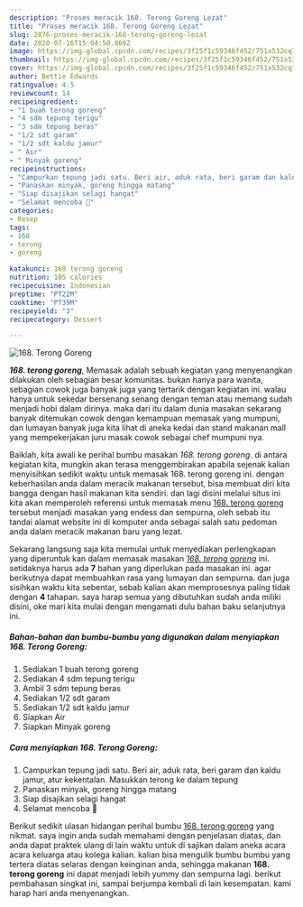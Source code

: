 ```yaml
---
description: "Proses meracik 168. Terong Goreng Lezat"
title: "Proses meracik 168. Terong Goreng Lezat"
slug: 2876-proses-meracik-168-terong-goreng-lezat
date: 2020-07-16T15:04:50.866Z
image: https://img-global.cpcdn.com/recipes/3f25f1c59346f452/751x532cq70/168-terong-goreng-foto-resep-utama.jpg
thumbnail: https://img-global.cpcdn.com/recipes/3f25f1c59346f452/751x532cq70/168-terong-goreng-foto-resep-utama.jpg
cover: https://img-global.cpcdn.com/recipes/3f25f1c59346f452/751x532cq70/168-terong-goreng-foto-resep-utama.jpg
author: Bettie Edwards
ratingvalue: 4.5
reviewcount: 14
recipeingredient:
- "1 buah terong goreng"
- "4 sdm tepung terigu"
- "3 sdm tepung beras"
- "1/2 sdt garam"
- "1/2 sdt kaldu jamur"
- " Air"
- " Minyak goreng"
recipeinstructions:
- "Campurkan tepung jadi satu. Beri air, aduk rata, beri garam dan kaldu jamur, atur kekentalan. Masukkan terong ke dalam tepung"
- "Panaskan minyak, goreng hingga matang"
- "Siap disajikan selagi hangat"
- "Selamat mencoba 💜"
categories:
- Resep
tags:
- 168
- terong
- goreng

katakunci: 168 terong goreng 
nutrition: 185 calories
recipecuisine: Indonesian
preptime: "PT22M"
cooktime: "PT39M"
recipeyield: "3"
recipecategory: Dessert

---
```



![168. Terong Goreng](https://img-global.cpcdn.com/recipes/3f25f1c59346f452/751x532cq70/168-terong-goreng-foto-resep-utama.jpg)

<b><i>168. terong goreng</i></b>, Memasak adalah sebuah kegiatan yang menyenangkan dilakukan oleh sebagian besar komunitas. bukan hanya para wanita, sebagian cowok juga banyak juga yang tertarik dengan kegiatan ini. walau hanya untuk sekedar bersenang senang dengan teman atau memang sudah menjadi hobi dalam dirinya. maka dari itu dalam dunia masakan sekarang banyak ditemukan cowok dengan kemampuan memasak yang mumpuni, dan lumayan banyak juga kita lihat di aneka kedai dan stand makanan mall yang mempekerjakan juru masak cowok sebagai chef mumpuni nya.

Baiklah, kita awali ke perihal bumbu masakan <i>168. terong goreng</i>. di antara kegiatan kita, mungkin akan terasa menggembirakan apabila sejenak kalian menyisihkan sedikit waktu untuk memasak 168. terong goreng ini. dengan keberhasilan anda dalam meracik makanan tersebut, bisa membuat diri kita bangga dengan hasil makanan kita sendiri. dan lagi disini melalui situs ini kita akan memperoleh referensi untuk memasak menu <u>168. terong goreng</u> tersebut menjadi masakan yang endess dan sempurna, oleh sebab itu tandai alamat website ini di komputer anda sebagai salah satu pedoman anda dalam meracik makanan baru yang lezat.




Sekarang langsung saja kita memulai untuk menyediakan perlengkapan yang diperuntuk kan dalam memasak masakan <u><i>168. terong goreng</i></u> ini. setidaknya harus ada <b>7</b> bahan yang diperlukan pada masakan ini. agar berikutnya dapat membuahkan rasa yang lumayan dan sempurna. dan juga sisihkan waktu kita sebentar, sebab kalian akan memprosesnya paling tidak dengan <b>4</b> tahapan. saya harap semua yang dibutuhkan sudah anda miliki disini, oke mari kita mulai dengan mengamati dulu bahan baku selanjutnya ini.

<!--inarticleads1-->

##### Bahan-bahan dan bumbu-bumbu yang digunakan dalam menyiapkan 168. Terong Goreng:

1. Sediakan 1 buah terong goreng
1. Sediakan 4 sdm tepung terigu
1. Ambil 3 sdm tepung beras
1. Sediakan 1/2 sdt garam
1. Sediakan 1/2 sdt kaldu jamur
1. Siapkan  Air
1. Siapkan  Minyak goreng




<!--inarticleads2-->

##### Cara menyiapkan 168. Terong Goreng:

1. Campurkan tepung jadi satu. Beri air, aduk rata, beri garam dan kaldu jamur, atur kekentalan. Masukkan terong ke dalam tepung
1. Panaskan minyak, goreng hingga matang
1. Siap disajikan selagi hangat
1. Selamat mencoba 💜




Berikut sedikit ulasan hidangan perihal bumbu <u>168. terong goreng</u> yang nikmat. saya ingin anda sudah memahami dengan penjelasan diatas, dan anda dapat praktek ulang di lain waktu untuk di sajikan dalam aneka acara acara keluarga atau kolega kalian. kalian bisa mengulik bumbu bumbu yang tertera diatas selaras dengan keinginan anda, sehingga makanan <b>168. terong goreng</b> ini dapat menjadi lebih yummy dan sempurna lagi. berikut pembahasan singkat ini, sampai berjumpa kembali di lain kesempatan. kami harap hari anda menyenangkan.
